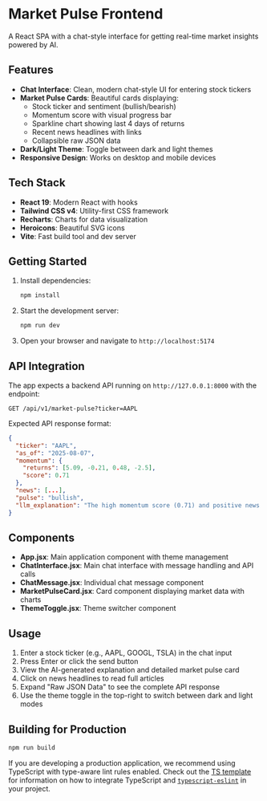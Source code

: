 # Market Pulse Frontend

A React SPA with a chat-style interface for getting real-time market insights powered by AI.

## Features

- **Chat Interface**: Clean, modern chat-style UI for entering stock tickers
- **Market Pulse Cards**: Beautiful cards displaying:
  - Stock ticker and sentiment (bullish/bearish)
  - Momentum score with visual progress bar
  - Sparkline chart showing last 4 days of returns
  - Recent news headlines with links
  - Collapsible raw JSON data
- **Dark/Light Theme**: Toggle between dark and light themes
- **Responsive Design**: Works on desktop and mobile devices

## Tech Stack

- **React 19**: Modern React with hooks
- **Tailwind CSS v4**: Utility-first CSS framework
- **Recharts**: Charts for data visualization
- **Heroicons**: Beautiful SVG icons
- **Vite**: Fast build tool and dev server

## Getting Started

1. Install dependencies:
   ```bash
   npm install
   ```

2. Start the development server:
   ```bash
   npm run dev
   ```

3. Open your browser and navigate to `http://localhost:5174`

## API Integration

The app expects a backend API running on `http://127.0.0.1:8000` with the endpoint:
```
GET /api/v1/market-pulse?ticker=AAPL
```

Expected API response format:
```json
{
  "ticker": "AAPL",
  "as_of": "2025-08-07",
  "momentum": {
    "returns": [5.09, -0.21, 0.48, -2.5],
    "score": 0.71
  },
  "news": [...],
  "pulse": "bullish",
  "llm_explanation": "The high momentum score (0.71) and positive news headlines suggest a bullish outlook for AAPL tomorrow."
}
```

## Components

- **App.jsx**: Main application component with theme management
- **ChatInterface.jsx**: Main chat interface with message handling and API calls
- **ChatMessage.jsx**: Individual chat message component
- **MarketPulseCard.jsx**: Card component displaying market data with charts
- **ThemeToggle.jsx**: Theme switcher component

## Usage

1. Enter a stock ticker (e.g., AAPL, GOOGL, TSLA) in the chat input
2. Press Enter or click the send button
3. View the AI-generated explanation and detailed market pulse card
4. Click on news headlines to read full articles
5. Expand "Raw JSON Data" to see the complete API response
6. Use the theme toggle in the top-right to switch between dark and light modes

## Building for Production

```bash
npm run build
```

If you are developing a production application, we recommend using TypeScript with type-aware lint rules enabled. Check out the [TS template](https://github.com/vitejs/vite/tree/main/packages/create-vite/template-react-ts) for information on how to integrate TypeScript and [`typescript-eslint`](https://typescript-eslint.io) in your project.
